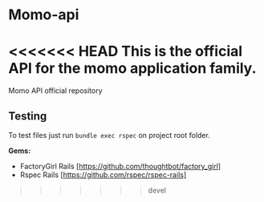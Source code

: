 Momo-api
========

<<<<<<< HEAD
This is the official API for the momo application family.
=======
Momo API official repository


Testing
-------

To test files just run ```bundle exec rspec``` on project root folder.

**Gems:**
- FactoryGirl Rails [https://github.com/thoughtbot/factory_girl]
- Rspec Rails [https://github.com/rspec/rspec-rails]



>>>>>>> devel
